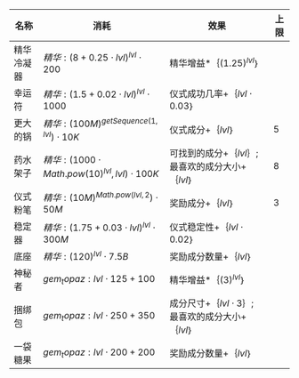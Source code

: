 | 名称  | 消耗  | 效果  | 上限  |
| --- | --- | --- | --- |
| 精华冷凝器 | ${ 精华: {(8 + 0.25  \cdot  lvl)}^{lvl}  \cdot  200 }$ | 精华增益*｛${(1.25)}^{lvl}$｝ |  |
| 幸运符 | ${ 精华: {(1.5 + 0.02  \cdot  lvl)}^{lvl}  \cdot  1000 }$ | 仪式成功几率+｛$lvl  \cdot  0.03$｝ |  |
| 更大的锅 | ${ 精华: {(100M)}^{getSequence(1, lvl})  \cdot  10K }$ | 仪式成分+｛$lvl$｝ | 5 |
| 药水架子 | ${ 精华: {(1000  \cdot  Math.pow(10)}^{lvl}, lvl)  \cdot  100K }$ | 可找到的成分+｛$lvl$｝; 最喜欢的成分大小+｛$lvl$｝ | 8 |
| 仪式粉笔 | ${ 精华: {(10M)}^{Math.pow(lvl, 2})  \cdot  50M }$ | 奖励成分+｛$lvl$｝ | 3 |
| 稳定器 | ${ 精华: {(1.75 + 0.03  \cdot  lvl)}^{lvl}  \cdot  300M }$ | 仪式稳定性+｛$lvl  \cdot  0.02$｝ |  |
| 底座 | ${ 精华: {(120)}^{lvl}  \cdot  7.5B }$ | 奖励成分数量+｛$lvl$｝ |  |
| 神秘者 | ${ gem_topaz: lvl  \cdot  125 + 100 }$ | 精华增益*｛${(3)}^{lvl}$｝ |  |
| 捆绑包 | ${ gem_topaz: lvl  \cdot  250 + 350 }$ | 成分尺寸+｛$lvl  \cdot  3$｝; 最喜欢的成分大小+｛$lvl$｝ |  |
| 一袋糖果 | ${ gem_topaz: lvl  \cdot  200 + 200 }$ | 奖励成分数量+｛$lvl$｝ |  |

